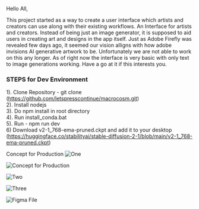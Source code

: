 Hello All, 

This project started as a way to create a user interface which artists and creators can use along with their existing workflows. An Interface for artists and creators. Instead of being just an image generator, it is supposed to aid users in creating art and designs in the app itself. Just as Adobe Firefly was revealed few days ago, it seemed our vision alligns with how adobe invisions AI generative artwork to be. Unfortunately we are not able to work on this any longer. As of right now the interface is very basic with only text to image generations working. Have a go at it if this interests you.

### STEPS for Dev Environment  
  1). Clone Repository - git clone (https://github.com/letspresscontinue/macrocosm.git)  
  2). Install nodejs  
  3). Do npm install in root directory  
  4). Run install_conda.bat  
  5). Run - npm run dev   
  6) Download v2-1_768-ema-pruned.ckpt and add it to your desktop  (https://huggingface.co/stabilityai/stable-diffusion-2-1/blob/main/v2-1_768-ema-pruned.ckpt)  

Concept for Production
![One](https://user-images.githubusercontent.com/92536005/227787040-3190922d-c178-4e67-80e4-c4b7885fc557.png)

![Concept for Production](https://user-images.githubusercontent.com/92536005/227786610-312b8227-f04e-4da9-9f0d-bf69e2e39e45.png)

![Two](https://user-images.githubusercontent.com/92536005/227786925-5723f331-6e64-4720-997b-18789e2d26a5.png)

![Three](https://user-images.githubusercontent.com/92536005/227787046-2b3c85da-353c-4e9c-b9a4-01a342ecfbbc.png)

![Figma File](https://www.figma.com/file/3L3SnclfqBg25gDVWw6gHe/Macrocosm?type=design&node-id=112%3A2961&mode=design&t=5llwKr97Q0Cx9i5o-1) 
